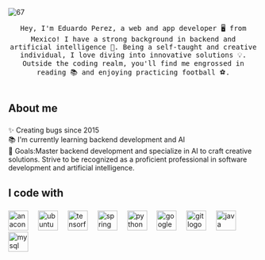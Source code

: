 ![67](https://github.com/odraude67/odraude67/assets/113130375/e313b498-8224-4313-b4af-716ca6388dd9)
<p align="center">
  <samp>
Hey, I'm Eduardo Perez, a web and app developer 🖥️ from Mexico!  
I have a strong background in backend and artificial intelligence 🤖.  
Being a self-taught and creative individual, I love diving into innovative solutions 💡.  
Outside the coding realm, you'll find me engrossed in reading 📚 and enjoying practicing football ⚽.
  </samp>
  <br/>
  <br/>
</p>

###

###

<h2 align="left">About me</h2>

###

<p align="left">✨ Creating bugs since 2015<br>📚 I'm currently learning backend development and AI<br>🎯 Goals:Master backend development and specialize in AI to craft creative solutions. Strive to be recognized as a proficient professional in software development and artificial intelligence.</p>

###

<h2 align="left">I code with</h2>

###

<div align="left">
  <img src="https://cdn.jsdelivr.net/gh/devicons/devicon/icons/anaconda/anaconda-original.svg" height="40" alt="anaconda logo"  />
  <img width="12" />
  <img src="https://cdn.jsdelivr.net/gh/devicons/devicon/icons/ubuntu/ubuntu-plain.svg" height="40" alt="ubuntu logo"  />
  <img width="12" />
  <img src="https://cdn.jsdelivr.net/gh/devicons/devicon/icons/tensorflow/tensorflow-original.svg" height="40" alt="tensorflow logo"  />
  <img width="12" />
  <img src="https://cdn.jsdelivr.net/gh/devicons/devicon/icons/spring/spring-original.svg" height="40" alt="spring logo"  />
  <img width="12" />
  <img src="https://cdn.jsdelivr.net/gh/devicons/devicon/icons/python/python-original.svg" height="40" alt="python logo"  />
  <img width="12" />
  <img src="https://cdn.jsdelivr.net/gh/devicons/devicon/icons/googlecloud/googlecloud-original.svg" height="40" alt="googlecloud logo"  />
  <img width="12" />
  <img src="https://cdn.jsdelivr.net/gh/devicons/devicon/icons/git/git-original.svg" height="40" alt="git logo"  />
  <img width="12" />
  <img src="https://cdn.jsdelivr.net/gh/devicons/devicon/icons/java/java-original.svg" height="40" alt="java logo"  />
  <img width="12" />
  <img src="https://cdn.jsdelivr.net/gh/devicons/devicon/icons/mysql/mysql-original.svg" height="40" alt="mysql logo"  />
</div>

###
